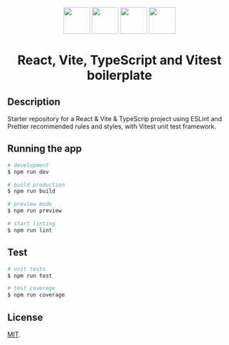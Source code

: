 
<p align="center">
<img width="60" src="https://user-images.githubusercontent.com/1072928/224541674-efab49b1-5261-4562-8f57-21d778433a5d.svg"> <img width="60" src="https://user-images.githubusercontent.com/1072928/224541607-4bebbd74-c9a0-4ffc-8b14-e117894a2be0.png"> <img width="60" src="https://user-images.githubusercontent.com/1072928/224541636-cf5a6322-e229-4bbb-b01a-c9b1a3ffd10c.png"> <img width="60" src="https://user-images.githubusercontent.com/1072928/224541642-7073c0e9-e690-4658-af2d-e50bb4948b6d.svg">
</p>

<p align="center">
    <h1 align="center">React, Vite, TypeScript and Vitest boilerplate</h1>
  </a>
</p>

## Description

Starter repository for a React & Vite & TypeScrip project using ESLint and Prettier recommended rules and styles, with Vitest unit test framework.


## Running the app

```bash
# development
$ npm run dev

# build production
$ npm run build

# preview mode
$ npm run preview

# start linting
$ npm run lint
```

## Test

```bash
# unit tests
$ npm run test

# test coverage
$ npm run coverage
```

## License

[MIT](LICENSE).
